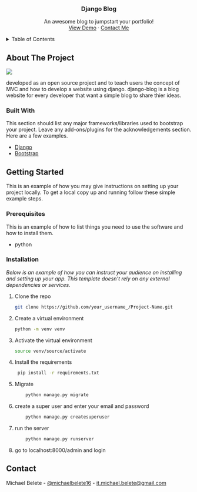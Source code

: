 <div align="center">

  <h3 align="center">Django Blog</h3>

  <p align="center">
    An awesome blog to jumpstart your portfolio!
    <br />
    <a href="http://archmike12.pythonanywhere.com/">View Demo</a>
    ·
    <a href="mailto:it.michael.belete@gmail.com">Contact Me</a>
  </p>
</div>

<!-- TABLE OF CONTENTS -->
<details>
  <summary>Table of Contents</summary>
  <ol>
    <li>
      <a href="#about-the-project">About The Project</a>
      <ul>
        <li><a href="#built-with">Built With</a></li>
      </ul>
    </li>
    <li>
      <a href="#getting-started">Getting Started</a>
      <ul>
        <li><a href="#prerequisites">Prerequisites</a></li>
        <li><a href="#installation">Installation</a></li>
      </ul>
    </li>
    <li><a href="#contact">Contact</a></li>
  </ol>
</details>

<!-- ABOUT THE PROJECT -->

## About The Project

<img src="https://i.ibb.co/tBYvTmq/blog.png" />

developed as an open source project and to teach users the concept of MVC and how to develop a website using django. django-blog is a blog website for every developer that want a simple blog to share thier ideas.

### Built With

This section should list any major frameworks/libraries used to bootstrap your project. Leave any add-ons/plugins for the acknowledgements section. Here are a few examples.

- [Django](https://www.djangoproject.com/)
- [Bootstrap](https://getbootstrap.com/docs)

## Getting Started

This is an example of how you may give instructions on setting up your project locally.
To get a local copy up and running follow these simple example steps.

### Prerequisites

This is an example of how to list things you need to use the software and how to install them.

- python

### Installation

_Below is an example of how you can instruct your audience on installing and setting up your app. This template doesn't rely on any external dependencies or services._

1. Clone the repo
   ```sh
   git clone https://github.com/your_username_/Project-Name.git
   ```
2. Create a virtual environment
   ```sh
   python -m venv venv
   ```
3. Activate the virtual environment
   ```sh
   source venv/source/activate
   ```
4. Install the requirements
   ```sh
    pip install -r requirements.txt
   ```
5. Migrate
   ```sh
       python manage.py migrate
   ```
6. create a super user and enter your email and password
   ```sh
       python manage.py createsuperuser
   ```
7. run the server
   ```sh
       python manage.py runserver
   ```
8. go to localhost:8000/admin and login

## Contact

Michael Belete - [@michaelbelete16](https://twitter.com/your_username) - it.michael.belete@gmail.com

